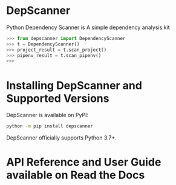 # DepScanner
Python Dependency Scanner is A simple dependency analysis kit

```python
>>> from depscanner import DependencyScanner
>>> t = DependencyScanner()
>>> project_result = t.scan_project()
>>> pipenv_result = t.scan_pipenv()
>>>
```

# Installing DepScanner and Supported Versions
DepScanner is available on PyPI:
```bash
python -m pip install depscanner
```
DepScanner officially supports Python 3.7+.

# API Reference and User Guide available on Read the Docs
